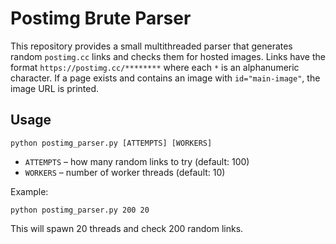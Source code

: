 # Postimg Brute Parser

This repository provides a small multithreaded parser that generates random
`postimg.cc` links and checks them for hosted images. Links have the format
`https://postimg.cc/********` where each `*` is an alphanumeric character.
If a page exists and contains an image with `id="main-image"`, the image URL is
printed.

## Usage

```
python postimg_parser.py [ATTEMPTS] [WORKERS]
```

- `ATTEMPTS` – how many random links to try (default: 100)
- `WORKERS` – number of worker threads (default: 10)

Example:

```
python postimg_parser.py 200 20
```

This will spawn 20 threads and check 200 random links.

